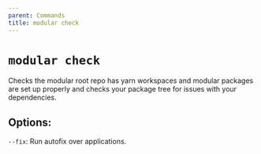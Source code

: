 ```yaml
---
parent: Commands
title: modular check
---
```


# `modular check`

Checks the modular root repo has yarn workspaces and modular packages are set up
properly and checks your package tree for issues with your dependencies.

## Options:

`--fix`: Run autofix over applications.
